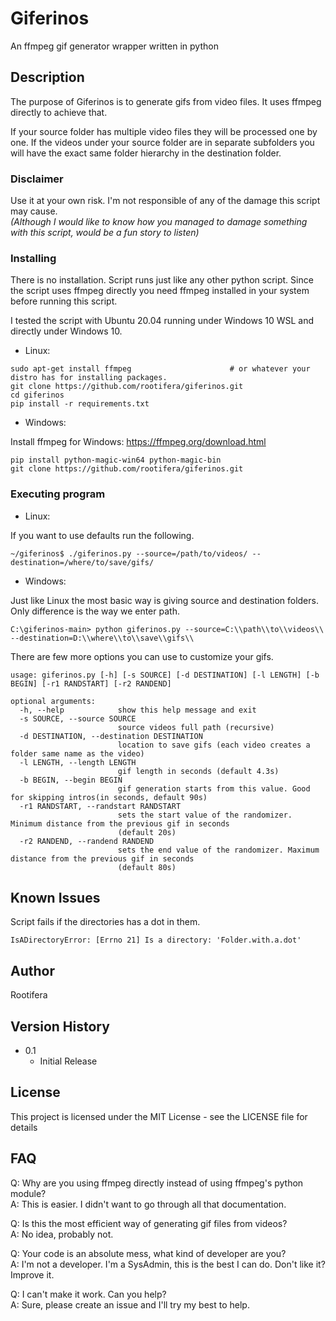 # Giferinos 

An ffmpeg gif generator wrapper written in python

## Description

The purpose of Giferinos is to generate gifs from video files. It uses ffmpeg directly to achieve that. 

If your source folder has multiple video files they will be processed one by one. If the videos under
your source folder are in separate subfolders you will have the exact same folder hierarchy in the destination folder. 

### Disclaimer

Use it at your own risk. I'm not responsible of any of the damage this script may cause.  
<em>(Although I would like to know how you managed to damage something with this script, would be a fun story to listen)</em>

### Installing

There is no installation. Script runs just like any other python script. Since the script uses ffmpeg directly 
you need ffmpeg installed in your system before running this script.

I tested the script with Ubuntu 20.04 running under Windows 10 WSL and directly under Windows 10. 

* Linux:

```
sudo apt-get install ffmpeg                      # or whatever your distro has for installing packages.
git clone https://github.com/rootifera/giferinos.git
cd giferinos
pip install -r requirements.txt
```

* Windows:

Install ffmpeg for Windows:
https://ffmpeg.org/download.html

```
pip install python-magic-win64 python-magic-bin
git clone https://github.com/rootifera/giferinos.git
```

### Executing program

* Linux:

If you want to use defaults run the following. 
```
~/giferinos$ ./giferinos.py --source=/path/to/videos/ --destination=/where/to/save/gifs/
```

* Windows:

Just like Linux the most basic way is giving source and destination folders. Only difference is the way we enter path. 

```
C:\giferinos-main> python giferinos.py --source=C:\\path\\to\\videos\\ --destination=D:\\where\\to\\save\\gifs\\
```

There are few more options you can use to customize your gifs. 

```
usage: giferinos.py [-h] [-s SOURCE] [-d DESTINATION] [-l LENGTH] [-b BEGIN] [-r1 RANDSTART] [-r2 RANDEND]

optional arguments:
  -h, --help            show this help message and exit
  -s SOURCE, --source SOURCE
                        source videos full path (recursive)
  -d DESTINATION, --destination DESTINATION
                        location to save gifs (each video creates a folder same name as the video)
  -l LENGTH, --length LENGTH
                        gif length in seconds (default 4.3s)
  -b BEGIN, --begin BEGIN
                        gif generation starts from this value. Good for skipping intros(in seconds, default 90s)
  -r1 RANDSTART, --randstart RANDSTART
                        sets the start value of the randomizer. Minimum distance from the previous gif in seconds
                        (default 20s)
  -r2 RANDEND, --randend RANDEND
                        sets the end value of the randomizer. Maximum distance from the previous gif in seconds
                        (default 80s)
```

## Known Issues

Script fails if the directories has a dot in them. 

```
IsADirectoryError: [Errno 21] Is a directory: 'Folder.with.a.dot'
```

## Author

Rootifera

## Version History

* 0.1
    * Initial Release

## License

This project is licensed under the MIT License - see the LICENSE file for details

## FAQ

Q: Why are you using ffmpeg directly instead of using ffmpeg's python module?  
A: This is easier. I didn't want to go through all that documentation.

Q: Is this the most efficient way of generating gif files from videos?  
A: No idea, probably not. 

Q: Your code is an absolute mess, what kind of developer are you?  
A: I'm not a developer. I'm a SysAdmin, this is the best I can do. Don't like it? Improve it.

Q: I can't make it work. Can you help?  
A: Sure, please create an issue and I'll try my best to help.
